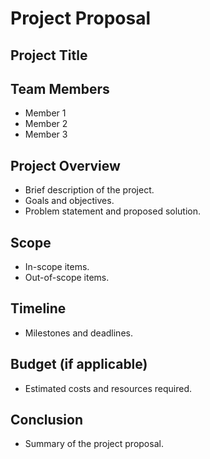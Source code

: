 # Project Proposal

## Project Title

## Team Members
- Member 1
- Member 2
- Member 3

## Project Overview
- Brief description of the project.
- Goals and objectives.
- Problem statement and proposed solution.

## Scope
- In-scope items.
- Out-of-scope items.

## Timeline
- Milestones and deadlines.

## Budget (if applicable)
- Estimated costs and resources required.

## Conclusion
- Summary of the project proposal.
